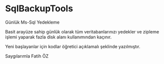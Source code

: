 # SqlBackupTools
Günlük Ms-Sql Yedekleme

Basit arayüze sahip günlük olarak tüm veritabanlarınızı yedekler ve zipleme işlemi yaparak fazla disk alanı kullanımından kaçınır.

Yeni başlayanlar için kodlar öğretici açıklamalı şeklinde yazılmıştır.

Saygılarımla
Fatih ÖZ
